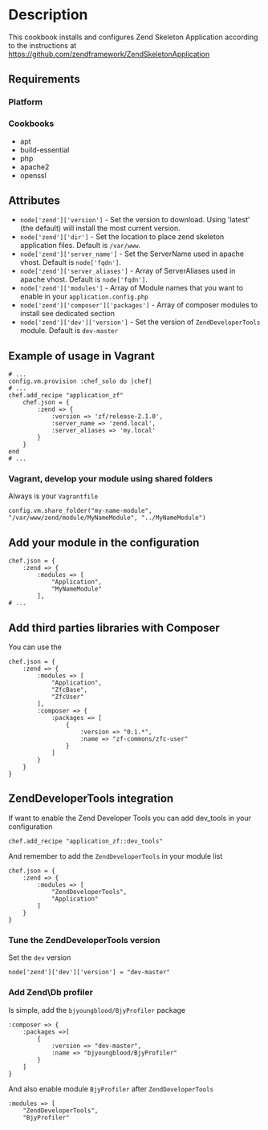 # Description

This cookbook installs and configures Zend Skeleton Application according to the instructions at https://github.com/zendframework/ZendSkeletonApplication

## Requirements

### Platform

### Cookbooks

 * apt
 * build-essential
 * php
 * apache2
 * openssl

## Attributes

* `node['zend']['version']` - Set the version to download. Using 'latest' (the default) will install the most current version.
* `node['zend']['dir']` - Set the location to place zend skeleton application files. Default is `/var/www`.
* `node['zend']['server_name']` - Set the ServerName used in apache vhost. Default is `node['fqdn']`.
* `node['zend']['server_aliases']` - Array of ServerAliases used in apache vhost. Default is `node['fqdn']`.
* `node['zend']['modules']` - Array of Module names that you want to enable in your `application.config.php` 
* `node['zend']['composer']['packages']` - Array of composer modules to install see dedicated section
* `node['zend']['dev']['version']` - Set the version of `ZendDeveloperTools` module. Default is `dev-master`

## Example of usage in Vagrant


    # ...
    config.vm.provision :chef_solo do |chef|
    # ...
    chef.add_recipe "application_zf"
        chef.json = {
            :zend => {
                :version => 'zf/release-2.1.0',
                :server_name => 'zend.local',
                :server_aliases => 'my.local'
            }
        }
    end
    # ...

### Vagrant, develop your module using shared folders

Always is your `Vagrantfile`

    config.vm.share_folder("my-name-module", "/var/www/zend/module/MyNameModule", "../MyNameModule")

## Add your module in the configuration

    chef.json = {
        :zend => {
            :modules => [
                "Application",
                "MyNameModule"
            ],
    # ...

## Add third parties libraries with Composer

You can use the 

    chef.json = {
        :zend => {
            :modules => [
                "Application",
                "ZfcBase",
                "ZfcUser"
            ],
            :composer => {
                :packages => [
                    {
                        :version => "0.1.*",
                        :name => "zf-commons/zfc-user"
                    }
                ]
            }
        }
    }

## ZendDeveloperTools integration

If want to enable the Zend Developer Tools you can add dev_tools in your
configuration

    chef.add_recipe "application_zf::dev_tools"

And remember to add the `ZendDeveloperTools` in your module list

    chef.json = {
        :zend => {
            :modules => [
                "ZendDeveloperTools",
                "Application"	
            ]
        }
    }

### Tune the ZendDeveloperTools version

Set the `dev` version

    node['zend']['dev']['version'] = "dev-master"

### Add Zend\Db profiler

Is simple, add the `bjyoungblood/BjyProfiler` package

    :composer => {
        :packages =>[
            {
                :version => "dev-master",
                :name => "bjyoungblood/BjyProfiler"
            }
        ]
    }

And also enable module `BjyProfiler` after `ZendDeveloperTools`

    :modules => [
        "ZendDeveloperTools",
        "BjyProfiler"

